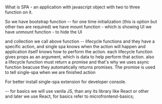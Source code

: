 What is SPA - an application with javascript object with two to three function on it.

So we have bootstrap function -- for one time initialization (this is option but other two are required)
we have mount function - which is showing UI
we have unmount function - to hide the UI

and collection we call above function -- lifecycle functions and they have a specific action, and single spa knows when the action will happen and application itself knows how to perform the action.
each lifecycle function gives props as an argument, which is data to help perform that action. also a lifecycle function must return a promise and that's why we uses async function beacuse they automatically returns promises.
The promise is used to tell single-spa when we are finished action

For better install single-spa extension for developer console.

-- for basics we will use vanila JS, than any its library like React or other and later we use React, for basics refer to microfrontend-basics;

